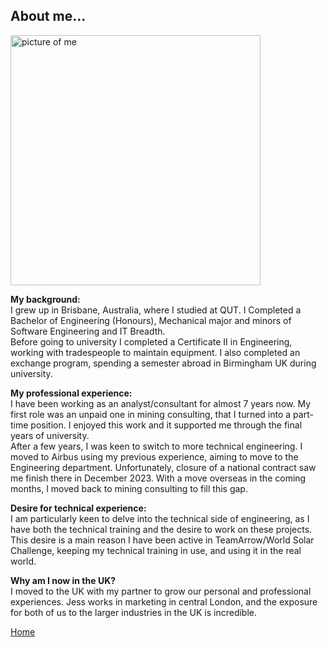 ## About me...

<img src="./../../imgs/personal-pic.jpeg" alt="picture of me" height="400">


**My background:**<br>
I grew up in Brisbane, Australia, where I studied at QUT. 
I Completed a Bachelor of Engineering (Honours), Mechanical major and minors of Software Engineering and IT Breadth. <br>
Before going to university I completed a Certificate II in Engineering, working with tradespeople to maintain equipment. 
I also completed an exchange program, spending a semester abroad in Birmingham UK during university. 
<br>

**My professional experience:**<br>
I have been working as an analyst/consultant for almost 7 years now. 
My first role was an unpaid one in mining consulting, that I turned into a part-time position. I enjoyed this work and it supported me through the final years of university. <br>
After a few years, I was keen to switch to more technical engineering. I moved to Airbus using my previous experience, aiming to move to the Engineering department. 
Unfortunately, closure of a national contract saw me finish there in December 2023. With a move overseas in the coming months, I moved back to mining consulting to fill this gap. 
<br>

**Desire for technical experience:**<br>
I am particularly keen to delve into the technical side of engineering, as I have both the technical training and the desire to work on these projects. 
This desire is a main reason I have been active in TeamArrow/World Solar Challenge, keeping my technical training in use, and using it in the real world. 
<br>

**Why am I now in the UK?**<br>
I moved to the UK with my partner to grow our personal and professional experiences. 
Jess works in marketing in central London, and the exposure for both of us to the larger industries in the UK is incredible. 
<br>


[Home](./..)

<link href="./pages/style.css" type="text/css" rel="stylesheet">
